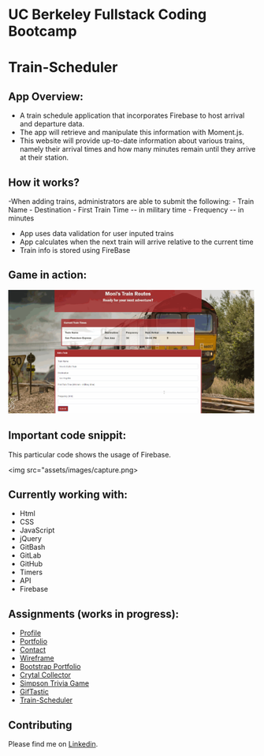# UC Berkeley Fullstack Coding Bootcamp

# Train-Scheduler

## App Overview:
- A train schedule application that incorporates Firebase to host arrival and departure data.
- The app will retrieve and manipulate this information with Moment.js.
- This website will provide up-to-date information about various trains, namely their arrival times and how many minutes remain until they arrive at their station.

## How it works?
-When adding trains, administrators are able to submit the following:
    - Train Name
    - Destination
    - First Train Time -- in military time
    - Frequency -- in minutes
- App uses data validation for user inputed trains
- App calculates when the next train will arrive relative to the current time
- Train info is stored using FireBase

## Game in action:
<img src="/assets/images/train.gif" width="500px" height="250px"/>

## Important code snippit:
This particular code shows the usage of Firebase.

<img src="assets/images/capture.png>

## Currently working with:
- Html
- CSS
- JavaScript
- jQuery
- GitBash
- GitLab
- GitHub
- Timers
- API
- Firebase

## Assignments (works in progress):

- [Profile](https://github.com/Mamitin/Basic-portfolio/blob/master/portfolio.html)
- [Portfolio](https://github.com/Mamitin/Basic-portfolio/blob/master/portfolio.html)
- [Contact](https://github.com/Mamitin/Basic-portfolio/blob/master/contact.html)
- [Wireframe](https://github.com/Mamitin/HW-Wireframe/blob/master/index.html)
- [Bootstrap Portfolio](https://github.com/Mamitin/Bootstrap-Portfolio/blob/master/index.html)
- [Crytal Collector](https://mamitin.github.io/unit-4-game/blob/master/index.html)
- [Simpson Trivia Game](https://github.com/Mamitin/TriviaGame)
- [GifTastic](https://github.com/Mamitin/GifTastic)
- [Train-Scheduler](https://github.com/Mamitin/Train-Scheduler)

## Contributing
Please find me on [Linkedin](https://www.linkedin.com/in/monica-amitin-58635475/).

